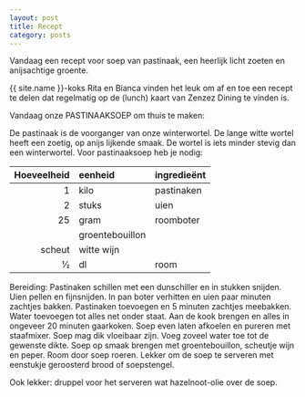 ```yaml
---
layout: post
title: Recept
category: posts
---
```


Vandaag een recept voor soep van pastinaak, een heerlijk licht zoeten en anijsachtige
groente.

{{ site.name }}-koks Rita en Bianca vinden het leuk om af en toe een recept te delen dat
regelmatig op de (lunch) kaart van Zenzez Dining te vinden is.

Vandaag onze PASTINAAKSOEP om thuis te maken:

De pastinaak is de voorganger van onze winterwortel. De lange witte wortel heeft
een zoetig, op anijs lijkende smaak. De wortel is iets minder stevig dan een
winterwortel. Voor pastinaaksoep heb je nodig:

Hoeveelheid   |   eenheid  |   ingredieënt
|------:|:-------|:-------|
1 | kilo |pastinaken
2 | stuks | uien
25 |  gram | roomboter
 | | groentebouillon
 | scheut | witte wijn
1⁄2 | dl | room

Bereiding: Pastinaken schillen met een dunschiller en in stukken snijden.
Uien pellen en fijnsnijden. In pan boter verhitten en uien paar minuten zachtjes
bakken. Pastinaken toevoegen en 5 minuten zachtjes meebakken. Water toevoegen
tot alles net onder staat. Aan de kook brengen en alles in ongeveer 20 minuten
gaarkoken. Soep even laten afkoelen en pureren met staafmixer. Soep mag dik
vloeibaar zijn. Voeg zoveel water toe tot de gewenste dikte. Soep op smaak
brengen met groentebouillon, scheutje wijn en peper. Room door soep roeren.
Lekker om de soep te serveren met eenstukje geroosterd brood of soepstengel.

Ook lekker: druppel voor het serveren wat hazelnoot-olie over de soep.
